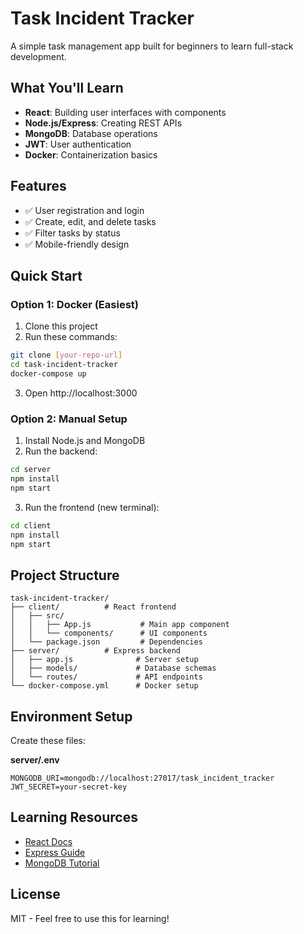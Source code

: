 # Task Incident Tracker

A simple task management app built for beginners to learn full-stack development.

## What You'll Learn
- **React**: Building user interfaces with components
- **Node.js/Express**: Creating REST APIs
- **MongoDB**: Database operations
- **JWT**: User authentication
- **Docker**: Containerization basics

## Features
- ✅ User registration and login
- ✅ Create, edit, and delete tasks
- ✅ Filter tasks by status
- ✅ Mobile-friendly design

## Quick Start

### Option 1: Docker (Easiest)
1. Clone this project
2. Run these commands:
```bash
git clone [your-repo-url]
cd task-incident-tracker
docker-compose up
```
3. Open http://localhost:3000

### Option 2: Manual Setup
1. Install Node.js and MongoDB
2. Run the backend:
```bash
cd server
npm install
npm start
```
3. Run the frontend (new terminal):
```bash
cd client
npm install
npm start
```

## Project Structure
```
task-incident-tracker/
├── client/          # React frontend
│   ├── src/
│   │   ├── App.js           # Main app component
│   │   └── components/      # UI components
│   └── package.json         # Dependencies
├── server/          # Express backend
│   ├── app.js              # Server setup
│   ├── models/             # Database schemas
│   └── routes/             # API endpoints
└── docker-compose.yml      # Docker setup
```

## Environment Setup
Create these files:

**server/.env**
```
MONGODB_URI=mongodb://localhost:27017/task_incident_tracker
JWT_SECRET=your-secret-key
```

## Learning Resources
- [React Docs](https://reactjs.org/docs)
- [Express Guide](https://expressjs.com/guide)
- [MongoDB Tutorial](https://www.mongodb.com/docs)

## License
MIT - Feel free to use this for learning!
